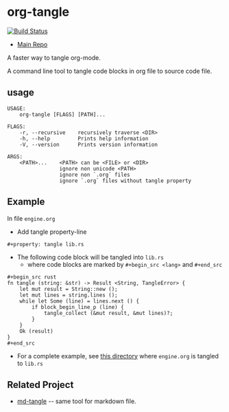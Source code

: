 # org-tangle

[![Build Status](https://travis-ci.org/xieyuheng/org-rs.svg?branch=master)](https://travis-ci.org/xieyuheng/org-rs)

- [Main Repo](https://github.com/xieyuheng/org-rs)

A faster way to tangle org-mode.

A command line tool to tangle code blocks in org file to source code file.

## usage

```
USAGE:
    org-tangle [FLAGS] [PATH]...

FLAGS:
    -r, --recursive    recursively traverse <DIR>
    -h, --help         Prints help information
    -V, --version      Prints version information

ARGS:
    <PATH>...    <PATH> can be <FILE> or <DIR>
                 ignore non unicode <PATH>
                 ignore non `.org` files
                 ignore `.org` files without tangle property

```

## Example

In file `engine.org`

- Add tangle property-line

```
#+property: tangle lib.rs
```

- The following code block will be tangled into `lib.rs`
  - where code blocks are marked by `#+begin_src <lang>` and `#+end_src`

```
#+begin_src rust
fn tangle (string: &str) -> Result <String, TangleError> {
    let mut result = String::new ();
    let mut lines = string.lines ();
    while let Some (line) = lines.next () {
        if block_begin_line_p (line) {
            tangle_collect (&mut result, &mut lines)?;
        }
    }
    Ok (result)
}
#+end_src
```

- For a complete example,
  see [this directory](https://github.com/xieyuheng/org-rs/tree/master/org-tangle-engine/src)
  where `engine.org` is tangled to `lib.rs`

## Related Project

- [md-tangle](https://github.com/xieyuheng/md-tangle) -- same tool for markdown file.
